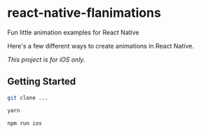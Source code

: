 # react-native-flanimations
Fun little animation examples for React Native

Here's a few different ways to create animations in React Native.

*This project is for iOS only.*

## Getting Started

```bash
git clone ...
```

```bash
yarn
```

```bash
npm run ios
```
